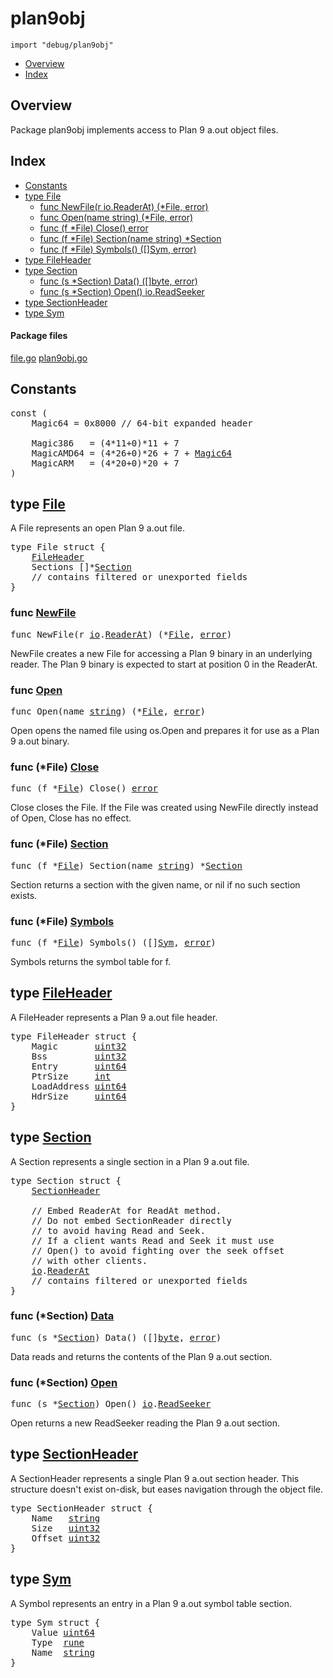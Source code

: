 

# plan9obj
`import "debug/plan9obj"`

* [Overview](#pkg-overview)
* [Index](#pkg-index)

## <a id="pkg-overview">Overview</a>
Package plan9obj implements access to Plan 9 a.out object files.




## <a id="pkg-index">Index</a>
* [Constants](#pkg-constants)
* [type File](#File)
  * [func NewFile(r io.ReaderAt) (*File, error)](#NewFile)
  * [func Open(name string) (*File, error)](#Open)
  * [func (f *File) Close() error](#File.Close)
  * [func (f *File) Section(name string) *Section](#File.Section)
  * [func (f *File) Symbols() ([]Sym, error)](#File.Symbols)
* [type FileHeader](#FileHeader)
* [type Section](#Section)
  * [func (s *Section) Data() ([]byte, error)](#Section.Data)
  * [func (s *Section) Open() io.ReadSeeker](#Section.Open)
* [type SectionHeader](#SectionHeader)
* [type Sym](#Sym)




#### <a id="pkg-files">Package files</a>
[file.go](https://golang.org/src/debug/plan9obj/file.go) [plan9obj.go](https://golang.org/src/debug/plan9obj/plan9obj.go) 


## <a id="pkg-constants">Constants</a>

<pre>const (
    <span id="Magic64">Magic64</span> = 0x8000 <span class="comment">// 64-bit expanded header</span>

    <span id="Magic386">Magic386</span>   = (4*11+0)*11 + 7
    <span id="MagicAMD64">MagicAMD64</span> = (4*26+0)*26 + 7 + <a href="#Magic64">Magic64</a>
    <span id="MagicARM">MagicARM</span>   = (4*20+0)*20 + 7
)</pre>





## <a id="File">type</a> [File](https://golang.org/src/debug/plan9obj/file.go?s=554:627#L17)
A File represents an open Plan 9 a.out file.


<pre>type File struct {
    <a href="#FileHeader">FileHeader</a>
<span id="File.Sections"></span>    Sections []*<a href="#Section">Section</a>
    <span class="comment">// contains filtered or unexported fields</span>
}
</pre>









### <a id="NewFile">func</a> [NewFile](https://golang.org/src/debug/plan9obj/file.go?s=3073:3115#L125)
<pre>func NewFile(r <a href="/pkg/io/">io</a>.<a href="/pkg/io/#ReaderAt">ReaderAt</a>) (*<a href="#File">File</a>, <a href="/pkg/builtin/#error">error</a>)</pre>
NewFile creates a new File for accessing a Plan 9 binary in an underlying reader.
The Plan 9 binary is expected to start at position 0 in the ReaderAt.




### <a id="Open">func</a> [Open](https://golang.org/src/debug/plan9obj/file.go?s=2249:2286#L88)
<pre>func Open(name <a href="/pkg/builtin/#string">string</a>) (*<a href="#File">File</a>, <a href="/pkg/builtin/#error">error</a>)</pre>
Open opens the named file using os.Open and prepares it for use as a Plan 9 a.out binary.






### <a id="File.Close">func</a> (\*File) [Close](https://golang.org/src/debug/plan9obj/file.go?s=2576:2604#L105)
<pre>func (f *<a href="#File">File</a>) Close() <a href="/pkg/builtin/#error">error</a></pre>
Close closes the File.
If the File was created using NewFile directly instead of Open,
Close has no effect.




### <a id="File.Section">func</a> (\*File) [Section](https://golang.org/src/debug/plan9obj/file.go?s=6726:6770#L311)
<pre>func (f *<a href="#File">File</a>) Section(name <a href="/pkg/builtin/#string">string</a>) *<a href="#Section">Section</a></pre>
Section returns a section with the given name, or nil if no such
section exists.




### <a id="File.Symbols">func</a> (\*File) [Symbols](https://golang.org/src/debug/plan9obj/file.go?s=6332:6371#L295)
<pre>func (f *<a href="#File">File</a>) Symbols() ([]<a href="#Sym">Sym</a>, <a href="/pkg/builtin/#error">error</a>)</pre>
Symbols returns the symbol table for f.




## <a id="FileHeader">type</a> [FileHeader](https://golang.org/src/debug/plan9obj/file.go?s=361:504#L7)
A FileHeader represents a Plan 9 a.out file header.


<pre>type FileHeader struct {
<span id="FileHeader.Magic"></span>    Magic       <a href="/pkg/builtin/#uint32">uint32</a>
<span id="FileHeader.Bss"></span>    Bss         <a href="/pkg/builtin/#uint32">uint32</a>
<span id="FileHeader.Entry"></span>    Entry       <a href="/pkg/builtin/#uint64">uint64</a>
<span id="FileHeader.PtrSize"></span>    PtrSize     <a href="/pkg/builtin/#int">int</a>
<span id="FileHeader.LoadAddress"></span>    LoadAddress <a href="/pkg/builtin/#uint64">uint64</a>
<span id="FileHeader.HdrSize"></span>    HdrSize     <a href="/pkg/builtin/#uint64">uint64</a>
}
</pre>











## <a id="Section">type</a> [Section](https://golang.org/src/debug/plan9obj/file.go?s=928:1237#L33)
A Section represents a single section in a Plan 9 a.out file.


<pre>type Section struct {
    <a href="#SectionHeader">SectionHeader</a>

    <span class="comment">// Embed ReaderAt for ReadAt method.</span>
    <span class="comment">// Do not embed SectionReader directly</span>
    <span class="comment">// to avoid having Read and Seek.</span>
    <span class="comment">// If a client wants Read and Seek it must use</span>
    <span class="comment">// Open() to avoid fighting over the seek offset</span>
    <span class="comment">// with other clients.</span>
    <a href="/pkg/io/">io</a>.<a href="/pkg/io/#ReaderAt">ReaderAt</a>
    <span class="comment">// contains filtered or unexported fields</span>
}
</pre>











### <a id="Section.Data">func</a> (\*Section) [Data](https://golang.org/src/debug/plan9obj/file.go?s=1307:1347#L47)
<pre>func (s *<a href="#Section">Section</a>) Data() ([]<a href="/pkg/builtin/#byte">byte</a>, <a href="/pkg/builtin/#error">error</a>)</pre>
Data reads and returns the contents of the Plan 9 a.out section.




### <a id="Section.Open">func</a> (\*Section) [Open](https://golang.org/src/debug/plan9obj/file.go?s=1542:1580#L57)
<pre>func (s *<a href="#Section">Section</a>) Open() <a href="/pkg/io/">io</a>.<a href="/pkg/io/#ReadSeeker">ReadSeeker</a></pre>
Open returns a new ReadSeeker reading the Plan 9 a.out section.




## <a id="SectionHeader">type</a> [SectionHeader](https://golang.org/src/debug/plan9obj/file.go?s=787:861#L26)
A SectionHeader represents a single Plan 9 a.out section header.
This structure doesn't exist on-disk, but eases navigation
through the object file.


<pre>type SectionHeader struct {
<span id="SectionHeader.Name"></span>    Name   <a href="/pkg/builtin/#string">string</a>
<span id="SectionHeader.Size"></span>    Size   <a href="/pkg/builtin/#uint32">uint32</a>
<span id="SectionHeader.Offset"></span>    Offset <a href="/pkg/builtin/#uint32">uint32</a>
}
</pre>











## <a id="Sym">type</a> [Sym](https://golang.org/src/debug/plan9obj/file.go?s=1703:1762#L60)
A Symbol represents an entry in a Plan 9 a.out symbol table section.


<pre>type Sym struct {
<span id="Sym.Value"></span>    Value <a href="/pkg/builtin/#uint64">uint64</a>
<span id="Sym.Type"></span>    Type  <a href="/pkg/builtin/#rune">rune</a>
<span id="Sym.Name"></span>    Name  <a href="/pkg/builtin/#string">string</a>
}
</pre>
















